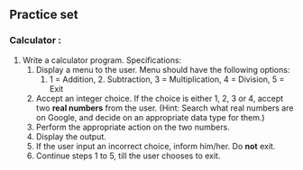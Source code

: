 ## Practice set

### Calculator :

1. Write a calculator program. Specifications:
    1. Display a menu to the user. Menu should have the following options:
        1. 1 = Addition, 2. Subtraction, 3 = Multiplication, 4 = Division, 5 = Exit
	2. Accept an integer choice. If the choice is either 1, 2, 3 or 4, accept two **real numbers** from the user. (Hint: Search what real numbers are on Google, and decide on an appropriate data type for them.)
	3. Perform the appropriate action on the two numbers.
	4. Display the output.
	5. If the user input an incorrect choice, inform him/her. Do **not** exit.
	6. Continue steps 1 to 5, till the user chooses to exit.  
